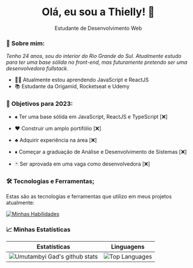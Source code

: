 <h1 align="center">
  Olá, eu sou a Thielly! 👋</h1>

<p align="center"> Estudante de Desenvolvimento Web
</p>

### 👾 Sobre mim:

<p>
  <em>
    Tenho 24 anos, sou do interior do Rio Grande do Sul. Atualmente estudo para ter uma base sólida no front-end, mas futuramente pretendo ser uma desenvolvedora fullstack.
  </em>
</p>

- 👩‍💻 Atualmente estou aprendendo JavaScript e ReactJS
- 📚 Estudante da Origamid, Rocketseat e Udemy

### 📅 Objetivos para 2023:

- ♠️ Ter uma base sólida em JavaScript, ReactJS e TypeScript [❌]

- ♥️ Construir um amplo portifólio [❌]

- ♣️ Adquirir experiência na área [❌]

- ♦️ Começar a graduação de Análise e Desenvolvimento de Sistemas [❌]

- 🃏 Ser aprovada em uma vaga como desenvolvedora [❌]

### 🛠 Tecnologias e Ferramentas;

Estas são as tecnologias e ferramentas que utilizo em meus projetos atualmente:

[![Minhas Habilidades](https://skillicons.dev/icons?i=html,css,js,figma,vscode,github,git)](https://skillicons.dev)

### 📈 Minhas Estatísticas

| Estatísticas                                                                                                                                                            | Linguagens                                                                                                                                                                     |
| ------------------------------------------------------------------------------------------------------------------------------------------------------------------------ | ---------------------------------------------------------------------------------------------------------------------------------------------------------------------------------- |
| ![Umutambyi Gad's github stats](https://github-readme-stats.vercel.app/api?username=thiellylopes&show_icons=true&hide_border=true&count_private=true&theme=dark) | ![Top Languages](https://github-readme-stats.vercel.app/api/top-langs/?username=thiellylopes&langs_count=10&count_private=true&hide_border=true&theme=dark&layout=compact) |
